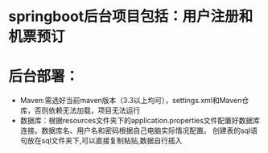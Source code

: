 # springboot后台项目包括：用户注册和机票预订
# 后台部署：
 - Maven:需选好当前maven版本（3.3以上均可），settings.xml和Maven仓库，否则依赖无法加载，项目无法运行
 - 数据库：根据resources文件夹下的application.properties文件配置好数据库连接。数据库名、用户名和密码根据自己电脑实际情况配置。
  创建表的sql语句放在sql文件夹下,可以直接复制粘贴,数据自行插入
